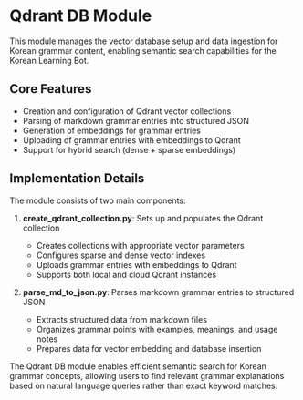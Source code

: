# Qdrant DB Module

This module manages the vector database setup and data ingestion for Korean grammar content, enabling semantic search capabilities for the Korean Learning Bot.

## Core Features

- Creation and configuration of Qdrant vector collections
- Parsing of markdown grammar entries into structured JSON
- Generation of embeddings for grammar entries
- Uploading of grammar entries with embeddings to Qdrant
- Support for hybrid search (dense + sparse embeddings)

## Implementation Details

The module consists of two main components:

1. **create_qdrant_collection.py**: Sets up and populates the Qdrant collection
   - Creates collections with appropriate vector parameters
   - Configures sparse and dense vector indexes
   - Uploads grammar entries with embeddings to Qdrant
   - Supports both local and cloud Qdrant instances

2. **parse_md_to_json.py**: Parses markdown grammar entries to structured JSON
   - Extracts structured data from markdown files
   - Organizes grammar points with examples, meanings, and usage notes
   - Prepares data for vector embedding and database insertion

The Qdrant DB module enables efficient semantic search for Korean grammar concepts, allowing users to find relevant grammar explanations based on natural language queries rather than exact keyword matches.
